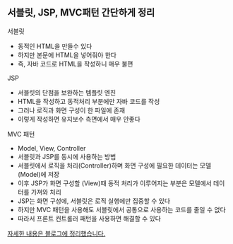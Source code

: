 ## 서블릿, JSP, MVC패턴 간단하게 정리

서블릿

- 동적인 HTML을 만들수 있다
- 하지만 본문에 HTML을 넣어줘야 한다
- 즉, 자바 코드로 HTML을 작성하니 매우 불편

JSP

- 서블릿의 단점을 보완하는 템플릿 엔진
- HTML을 작성하고 동적처리 부분에만 자바 코드를 작성
- 그러나 로직과 화면 구성이 한 파일에 존재
- 이렇게 작성하면 유지보수 측면에서 매우 안좋다

MVC 패턴

- Model, View, Controller
- 서블릿과 JSP를 동시에 사용하는 방법
- 서블릿에서 로직을 처리(Controller)하며 화면 구성에 필요한 데이터는 모델(Model)에 저장
- 이후 JSP가 화면 구성할 (View)때 동적 처리가 이루어지는 부분은 모델에서 데이터를 가져와 처리
- JSP는 화면 구성에, 서블릿은 로직 실행에만 집중할 수 있다
- 하지만 MVC 패턴을 사용해도 서블릿에서 공통으로 사용하는 코드를 줄일 수 없다
- 따라서 프론트 컨트롤러 패턴을 사용하면 해결할 수 있다

[자세한 내용은 블로그에 정리했습니다.](https://hsh519.tistory.com/53)
